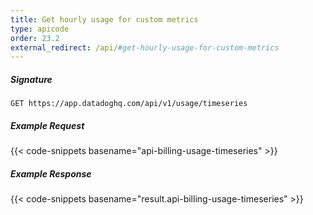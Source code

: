 ```yaml
---
title: Get hourly usage for custom metrics
type: apicode
order: 23.2
external_redirect: /api/#get-hourly-usage-for-custom-metrics
---
```


##### Signature

`GET https://app.datadoghq.com/api/v1/usage/timeseries`

##### Example Request

{{< code-snippets basename="api-billing-usage-timeseries" >}}

##### Example Response

{{< code-snippets basename="result.api-billing-usage-timeseries" >}}
